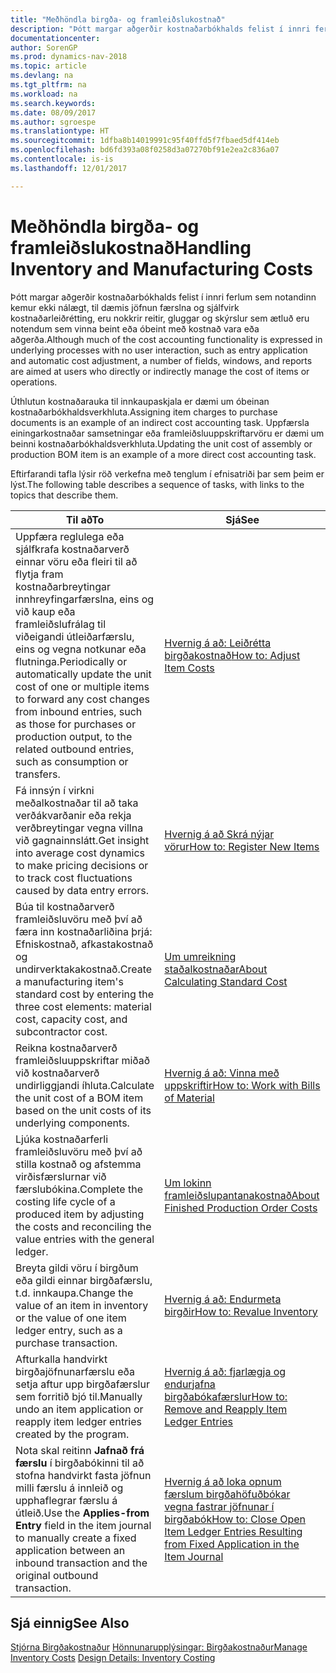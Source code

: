 ```yaml
---
title: "Meðhöndla birgða- og framleiðslukostnað"
description: "Þótt margar aðgerðir kostnaðarbókhalds felist í innri ferlum sem notandinn kemur ekki nálægt, til dæmis jöfnun færslna og sjálfvirk kostnaðarleiðrétting, eru nokkrir reitir, gluggar og skýrslur sem ætluð eru notendum sem vinna beint eða óbeint með kostnað vara eða aðgerða."
documentationcenter: 
author: SorenGP
ms.prod: dynamics-nav-2018
ms.topic: article
ms.devlang: na
ms.tgt_pltfrm: na
ms.workload: na
ms.search.keywords: 
ms.date: 08/09/2017
ms.author: sgroespe
ms.translationtype: HT
ms.sourcegitcommit: 1dfba8b14019991c95f40ffd5f7fbaed5df414eb
ms.openlocfilehash: bd6fd393a08f0258d3a07270bf91e2ea2c836a07
ms.contentlocale: is-is
ms.lasthandoff: 12/01/2017

---
```

# <a name="handling-inventory-and-manufacturing-costs"></a><span data-ttu-id="359cb-103">Meðhöndla birgða- og framleiðslukostnað</span><span class="sxs-lookup"><span data-stu-id="359cb-103">Handling Inventory and Manufacturing Costs</span></span>
<span data-ttu-id="359cb-104">Þótt margar aðgerðir kostnaðarbókhalds felist í innri ferlum sem notandinn kemur ekki nálægt, til dæmis jöfnun færslna og sjálfvirk kostnaðarleiðrétting, eru nokkrir reitir, gluggar og skýrslur sem ætluð eru notendum sem vinna beint eða óbeint með kostnað vara eða aðgerða.</span><span class="sxs-lookup"><span data-stu-id="359cb-104">Although much of the cost accounting functionality is expressed in underlying processes with no user interaction, such as entry application and automatic cost adjustment, a number of fields, windows, and reports are aimed at users who directly or indirectly manage the cost of items or operations.</span></span>  

 <span data-ttu-id="359cb-105">Úthlutun kostnaðarauka til innkaupaskjala er dæmi um óbeinan kostnaðarbókhaldsverkhluta.</span><span class="sxs-lookup"><span data-stu-id="359cb-105">Assigning item charges to purchase documents is an example of an indirect cost accounting task.</span></span> <span data-ttu-id="359cb-106">Uppfærsla einingarkostnaðar samsetningar eða framleiðsluuppskriftarvöru er dæmi um beinni kostnaðarbókhaldsverkhluta.</span><span class="sxs-lookup"><span data-stu-id="359cb-106">Updating the unit cost of assembly or production BOM item is an example of a more direct cost accounting task.</span></span>  

 <span data-ttu-id="359cb-107">Eftirfarandi tafla lýsir röð verkefna með tenglum í efnisatriði þar sem þeim er lýst.</span><span class="sxs-lookup"><span data-stu-id="359cb-107">The following table describes a sequence of tasks, with links to the topics that describe them.</span></span>   

|<span data-ttu-id="359cb-108">**Til að**</span><span class="sxs-lookup"><span data-stu-id="359cb-108">**To**</span></span>|<span data-ttu-id="359cb-109">**Sjá**</span><span class="sxs-lookup"><span data-stu-id="359cb-109">**See**</span></span>|  
|------------|-------------|  
|<span data-ttu-id="359cb-110">Uppfæra reglulega eða sjálfkrafa kostnaðarverð einnar vöru eða fleiri til að flytja fram kostnaðarbreytingar innhreyfingarfærslna, eins og við kaup eða framleiðslufrálag til viðeigandi útleiðarfærslu, eins og vegna notkunar eða flutninga.</span><span class="sxs-lookup"><span data-stu-id="359cb-110">Periodically or automatically update the unit cost of one or multiple items to forward any cost changes from inbound entries, such as those for purchases or production output, to the related outbound entries, such as consumption or transfers.</span></span>|[<span data-ttu-id="359cb-111">Hvernig á að: Leiðrétta birgðakostnað</span><span class="sxs-lookup"><span data-stu-id="359cb-111">How to: Adjust Item Costs</span></span>](inventory-how-adjust-item-costs.md)|  
|<span data-ttu-id="359cb-112">Fá innsýn í virkni meðalkostnaðar til að taka verðákvarðanir eða rekja verðbreytingar vegna villna við gagnainnslátt.</span><span class="sxs-lookup"><span data-stu-id="359cb-112">Get insight into average cost dynamics to make pricing decisions or to track cost fluctuations caused by data entry errors.</span></span>|[<span data-ttu-id="359cb-113">Hvernig á að Skrá nýjar vörur</span><span class="sxs-lookup"><span data-stu-id="359cb-113">How to: Register New Items</span></span>](inventory-how-register-new-items.md)|  
|<span data-ttu-id="359cb-114">Búa til kostnaðarverð framleiðsluvöru með því að færa inn kostnaðarliðina þrjá: Efniskostnað, afkastakostnað og undirverktakakostnað.</span><span class="sxs-lookup"><span data-stu-id="359cb-114">Create a manufacturing item's standard cost by entering the three cost elements: material cost, capacity cost, and subcontractor cost.</span></span>|[<span data-ttu-id="359cb-115">Um umreikning staðalkostnaðar</span><span class="sxs-lookup"><span data-stu-id="359cb-115">About Calculating Standard Cost</span></span>](finance-about-calculating-standard-cost.md)|  
|<span data-ttu-id="359cb-116">Reikna kostnaðarverð framleiðsluuppskriftar miðað við kostnaðarverð undirliggjandi íhluta.</span><span class="sxs-lookup"><span data-stu-id="359cb-116">Calculate the unit cost of a BOM item based on the unit costs of its underlying components.</span></span>|[<span data-ttu-id="359cb-117">Hvernig á að: Vinna með uppskriftir</span><span class="sxs-lookup"><span data-stu-id="359cb-117">How to: Work with Bills of Material</span></span>](inventory-how-work-BOMs.md)|  
|<span data-ttu-id="359cb-118">Ljúka kostnaðarferli framleiðsluvöru með því að stilla kostnað og afstemma virðisfærslurnar við færslubókina.</span><span class="sxs-lookup"><span data-stu-id="359cb-118">Complete the costing life cycle of a produced item by adjusting the costs and reconciling the value entries with the general ledger.</span></span>|[<span data-ttu-id="359cb-119">Um lokinn framleiðslupantanakostnað</span><span class="sxs-lookup"><span data-stu-id="359cb-119">About Finished Production Order Costs</span></span>](finance-about-finished-production-order-costs.md)|  
|<span data-ttu-id="359cb-120">Breyta gildi vöru í birgðum eða gildi einnar birgðafærslu, t.d. innkaupa.</span><span class="sxs-lookup"><span data-stu-id="359cb-120">Change the value of an item in inventory or the value of one item ledger entry, such as a purchase transaction.</span></span>|[<span data-ttu-id="359cb-121">Hvernig á að: Endurmeta birgðir</span><span class="sxs-lookup"><span data-stu-id="359cb-121">How to: Revalue Inventory</span></span>](inventory-how-revalue-inventory.md)|
|<span data-ttu-id="359cb-122">Afturkalla handvirkt birgðajöfnunarfærslu eða setja aftur upp birgðafærslur sem forritið bjó til.</span><span class="sxs-lookup"><span data-stu-id="359cb-122">Manually undo an item application or reapply item ledger entries created by the program.</span></span>|[<span data-ttu-id="359cb-123">Hvernig á að: fjarlægja og endurjafna birgðabókafærslur</span><span class="sxs-lookup"><span data-stu-id="359cb-123">How to: Remove and Reapply Item Ledger Entries</span></span>](finance-how-to-remove-and-reapply-item-entries.md)|  
|<span data-ttu-id="359cb-124">Nota skal reitinn **Jafnað frá færslu** í birgðabókinni til að stofna handvirkt fasta jöfnun milli færslu á innleið og upphaflegrar færslu á útleið.</span><span class="sxs-lookup"><span data-stu-id="359cb-124">Use the **Applies-from Entry** field in the item journal to manually create a fixed application between an inbound transaction and the original outbound transaction.</span></span>|[<span data-ttu-id="359cb-125">Hvernig á að loka opnum færslum birgðahöfuðbókar vegna fastrar jöfnunar í birgðabók</span><span class="sxs-lookup"><span data-stu-id="359cb-125">How to: Close Open Item Ledger Entries Resulting from Fixed Application in the Item Journal</span></span>](finance-how-to-close-open-item-ledger-entries-resulting-from-fixed-application-in-the-item-journal.md)|  

## <a name="see-also"></a><span data-ttu-id="359cb-126">Sjá einnig</span><span class="sxs-lookup"><span data-stu-id="359cb-126">See Also</span></span>  
<span data-ttu-id="359cb-127">[Stjórna Birgðakostnaður](finance-manage-inventory-costs.md)
[Hönnunarupplýsingar: Birgðakostnaður](design-details-inventory-costing.md)</span><span class="sxs-lookup"><span data-stu-id="359cb-127">[Manage Inventory Costs](finance-manage-inventory-costs.md)
[Design Details: Inventory Costing](design-details-inventory-costing.md)</span></span>

